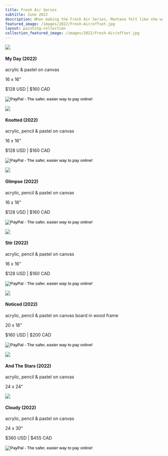 ```yaml
---
title: Fresh Air Series
subtitle: June 2022
description: When making the Fresh Air Series, Montana felt like she was finally feeling lighter after a long winter.  She is continuing to explore bringing in transparency alongside her opaque shapes.
featured_image: /images/2022/Fresh-Air/offset.jpg
layout: painting-collection
collection_featured_image: /images/2022/Fresh-Air/offset.jpg
---
```


<!-- 2022_37 -->
<div class="container-1">
  <div class="box-image-left">
    <img src="/website/images/2022/Fresh-Air/2022_37.jpg">
  </div>
  <div class="box-description-right">
    <h4>My Day (2022)</h4>
    <p class="description-margin-zero">acrylic & pastel on canvas</p>
    <p class="description-margin-zero">16 x 16"</p>
    <p class="description-margin-zero">$128 USD  |  $160 CAD</p>
    <div class="paypal-button">
    <form target="paypal" action="https://www.paypal.com/cgi-bin/webscr" method="post">
<input type="hidden" name="cmd" value="_s-xclick">
<input type="hidden" name="hosted_button_id" value="K9JELN8TQH5EU">
<input type="image" src="https://www.paypalobjects.com/en_US/i/btn/btn_cart_LG.gif" border="0" name="submit" alt="PayPal - The safer, easier way to pay online!">
<img alt="" border="0" src="https://www.paypalobjects.com/en_US/i/scr/pixel.gif" width="1" height="1">
</form>
  </div>
  </div>
</div>

<!-- 2022_38 -->
<div class="container-1">
  <div class="box-image-right">
    <img src="/website/images/2022/Fresh-Air/2022_38.jpg">
  </div>
  <div class="box-description-left">
    <h4>Knotted (2022)</h4>
    <p class="description-margin-zero">acrylic, pencil & pastel on canvas</p>
    <p class="description-margin-zero">16 x 16"</p>
    <p class="description-margin-zero">$128 USD  |  $160 CAD</p>
    <div class="paypal-button-left">
      <form target="paypal" action="https://www.paypal.com/cgi-bin/webscr" method="post">
<input type="hidden" name="cmd" value="_s-xclick">
<input type="hidden" name="hosted_button_id" value="U7397CGDY9YBQ">
<input type="image" src="https://www.paypalobjects.com/en_US/i/btn/btn_cart_LG.gif" border="0" name="submit" alt="PayPal - The safer, easier way to pay online!">
<img alt="" border="0" src="https://www.paypalobjects.com/en_US/i/scr/pixel.gif" width="1" height="1">
</form>
    </div>
  </div>
</div>

<!-- 2022_39 -->
<div class="container-1">
  <div class="box-image-left">
    <img src="/website/images/2022/Fresh-Air/2022_39.jpg">
  </div>
  <div class="box-description-right">
    <h4>Glimpse (2022)</h4>
    <p class="description-margin-zero">acrylic, pencil & pastel on canvas</p>
    <p class="description-margin-zero">16 x 16"</p>
    <p class="description-margin-zero">$128 USD  |  $160 CAD</p>
    <div class="paypal-button">
      <form target="paypal" action="https://www.paypal.com/cgi-bin/webscr" method="post">
<input type="hidden" name="cmd" value="_s-xclick">
<input type="hidden" name="hosted_button_id" value="K42DNAUGAZ9NC">
<input type="image" src="https://www.paypalobjects.com/en_US/i/btn/btn_cart_LG.gif" border="0" name="submit" alt="PayPal - The safer, easier way to pay online!">
<img alt="" border="0" src="https://www.paypalobjects.com/en_US/i/scr/pixel.gif" width="1" height="1">
</form>
    </div>
  </div>
</div>

<!-- 2022_40 -->
<div class="container-1">
  <div class="box-image-right">
    <img src="/website/images/2022/Fresh-Air/2022_40.jpg">
  </div>
  <div class="box-description-left">
    <h4>Stir (2022)</h4>
    <p class="description-margin-zero">acrylic, pencil & pastel on canvas</p>
    <p class="description-margin-zero">16 x 16"</p>
    <p class="description-margin-zero">$128 USD  |  $160 CAD</p>
    <div class="paypal-button-left">
      <form target="paypal" action="https://www.paypal.com/cgi-bin/webscr" method="post">
<input type="hidden" name="cmd" value="_s-xclick">
<input type="hidden" name="hosted_button_id" value="TJVJ6YZWMNK4U">
<input type="image" src="https://www.paypalobjects.com/en_US/i/btn/btn_cart_LG.gif" border="0" name="submit" alt="PayPal - The safer, easier way to pay online!">
<img alt="" border="0" src="https://www.paypalobjects.com/en_US/i/scr/pixel.gif" width="1" height="1">
</form>
    </div>
  </div>
</div>


<!-- 2022_41 -->
<div class="container-1">
  <div class="box-image-left">
    <img src="/website/images/2022/Fresh-Air/2022_41.jpg">
  </div>
  <div class="box-description-right">
    <h4>Noticed (2022)</h4>
    <p class="description-margin-zero">acrylic, pencil & pastel on canvas board in wood frame</p>
    <p class="description-margin-zero">20 x 16"</p>
    <p class="description-margin-zero">$160 USD  |  $200 CAD</p>
    <div class="paypal-button">
      <form target="paypal" action="https://www.paypal.com/cgi-bin/webscr" method="post">
<input type="hidden" name="cmd" value="_s-xclick">
<input type="hidden" name="hosted_button_id" value="PY9KL9KL4MS4J">
<input type="image" src="https://www.paypalobjects.com/en_US/i/btn/btn_cart_LG.gif" border="0" name="submit" alt="PayPal - The safer, easier way to pay online!">
<img alt="" border="0" src="https://www.paypalobjects.com/en_US/i/scr/pixel.gif" width="1" height="1">
</form>
    </div>
  </div>
</div>

<!-- 2022_42 -->
<div class="container-1">
  <div class="box-image-right">
    <img src="/website/images/2022/Fresh-Air/2022_42.jpg">
  </div>
  <div class="box-description-left">
    <h4>And The Stars (2022)</h4>
    <p class="description-margin-zero">acrylic, pencil & pastel on canvas</p>
    <p class="description-margin-zero">24 x 24"</p>
  </div>
</div>


<!-- 2022_43 -->
<div class="container-1">
  <div class="box-image-left">
    <img src="/website/images/2022/Fresh-Air/2022_43.jpg">
  </div>
  <div class="box-description-right">
    <h4>Cloudy (2022)</h4>
    <p class="description-margin-zero">acrylic, pencil & pastel on canvas</p>
    <p class="description-margin-zero">24 x 30"</p>
    <p class="description-margin-zero">$360 USD  |  $455 CAD</p>
    <div class="paypal-button">
      <form target="paypal" action="https://www.paypal.com/cgi-bin/webscr" method="post">
<input type="hidden" name="cmd" value="_s-xclick">
<input type="hidden" name="hosted_button_id" value="9P94CVLECX22W">
<input type="image" src="https://www.paypalobjects.com/en_US/i/btn/btn_cart_LG.gif" border="0" name="submit" alt="PayPal - The safer, easier way to pay online!">
<img alt="" border="0" src="https://www.paypalobjects.com/en_US/i/scr/pixel.gif" width="1" height="1">
</form>
    </div>
  </div>
</div>


